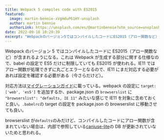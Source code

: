 ```yaml
---
title: Webpack 5 compiles code with ES2015
featured:
  image: martin-bennie-xVgHduP61HY-unsplash
  author: martin bennie
  authorLink: https://unsplash.com/es/@martinbennie?utm_source=unsplash&utm_medium=referral&utm_content=creditCopyText
date: 2022-09-18 10:20:39
excerpt: "Webpackのバージョン5ではコンパイルしたコードにES2015（アロー関数など）が含まれるようになる。これはWebpackが生成する部分に関する仕様なので、babelの設定でES5だけに制限していてもES2015が使われる。IE11ではアロー関数が処理できずに丸ごとエラーとなるので、IE11にまだ対応する必要があれば設定を確認する必要がある（今さらだけど）。"
---
```


Webpack のバージョン 5 ではコンパイルしたコードに ES2015（アロー関数など）が含まれるようになる。これは Webpack が生成する部分に関する仕様なので、babel の設定で ES5 だけに制限していても ES2015 が使われる。IE11 ではアロー関数が処理できずに丸ごとエラーとなるので、IE11 にまだ対応する必要があれば設定を確認する必要がある（今さらだけど）。

対応方法は[マイグレーションガイド](https://webpack.js.org/migrate/5/#need-to-support-an-older-browser-like-ie-11)に載っている。webpack の設定に `target: ['web', 'es5']` を追加するか、package.json の `browserslist` に `"browserslist": "defaults, IE 11"` みたいな感じで IE11 を対象に含めておくと良い。`.babelrc`の target の設定を package.json の browserslist に移動させても良い。

browserslist が`defaults`のみだけど、コンパイルしたコードにアロー関数が含まれていない場合は、内部で参照している[caniuse-lite](https://www.npmjs.com/package/caniuse-lite)の DB が更新されていないためと思われる。

